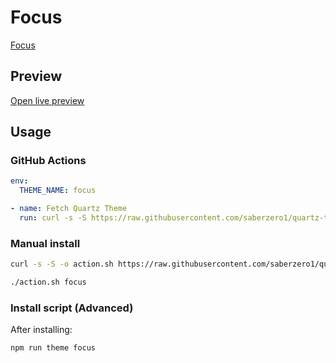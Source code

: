 # Focus

[Focus](https://www.moritzjung.dev)

## Preview

[Open live preview](https://quartz-themes.github.io/focus/)

## Usage

### GitHub Actions

```yaml
env:
  THEME_NAME: focus
```

```yaml
- name: Fetch Quartz Theme
  run: curl -s -S https://raw.githubusercontent.com/saberzero1/quartz-themes/master/action.sh | bash -s -- $THEME_NAME
```

### Manual install

```bash
curl -s -S -o action.sh https://raw.githubusercontent.com/saberzero1/quartz-themes/master/action.sh

./action.sh focus
```

### Install script (Advanced)

After installing:

```bash
npm run theme focus
```
